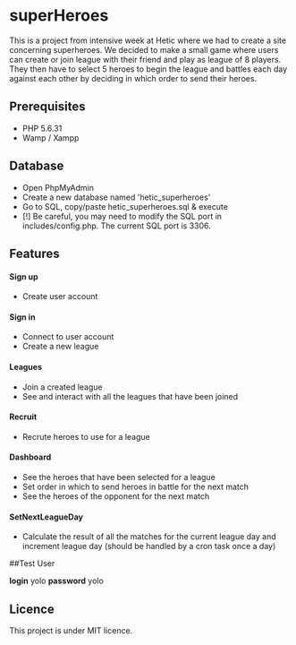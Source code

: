 # superHeroes

This is a project from intensive week at Hetic where we had to create a site concerning superheroes.
We decided to make a small game where users can create or join league with their friend and play as league of 8 players. They then have to select 5 heroes to begin the league and battles each day against each other by deciding in which order to send their heroes.

## Prerequisites
- PHP 5.6.31
- Wamp / Xampp

## Database
- Open PhpMyAdmin
- Create a new database named 'hetic_superheroes'
- Go to SQL, copy/paste hetic_superheroes.sql & execute
- [!] Be careful, you may need to modify the SQL port in includes/config.php. The current SQL port is 3306.

## Features

#### Sign up
- Create user account

#### Sign in
- Connect to user account
- Create a new league

#### Leagues
- Join a created league
- See and interact with all the leagues that have been joined 

#### Recruit
- Recrute heroes to use for a league

#### Dashboard
- See the heroes that have been selected for a league
- Set order in which to send heroes in battle for the next match
- See the heroes of the opponent for the next match

#### SetNextLeagueDay
- Calculate the result of all the matches for the current league day and increment league day (should be handled by a cron task once a day)



##Test User

**login** yolo
**password** yolo


## Licence
This project is under MIT licence. 